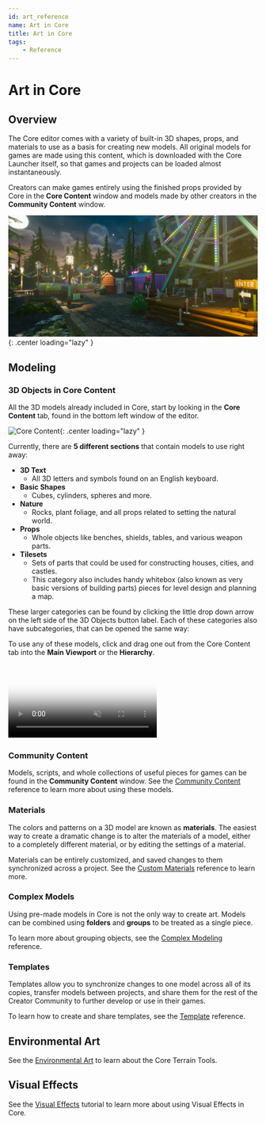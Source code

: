 ```yaml
---
id: art_reference
name: Art in Core
title: Art in Core
tags:
    - Reference
---
```


# Art in Core

## Overview

The Core editor comes with a variety of built-in 3D shapes, props, and materials to use as a basis for creating new models. All original models for games are made using this content, which is downloaded with the Core Launcher itself, so that games and projects can be loaded almost instantaneously.

Creators can make games entirely using the finished props provided by Core in the **Core Content** window and models made by other creators in the **Community Content** window.

![Carnival](../img/EditorManual/Art/carneval_screenshot.jpg "Carnival: made by Anna Hegyaljai"){: .center loading="lazy" }

## Modeling

### 3D Objects in Core Content

All the 3D models already included in Core, start by looking in the **Core Content** tab, found in the bottom left window of the editor.

![Core Content](../img/EditorManual/Art/AssetManifest.png "Core Content"){: .center loading="lazy" }

Currently, there are **5 different sections** that contain models to use right away:

- **3D Text**
    - All 3D letters and symbols found on an English keyboard.
- **Basic Shapes**
    - Cubes, cylinders, spheres and more.
- **Nature**
    - Rocks, plant foliage, and all props related to setting the natural world.
- **Props**
    - Whole objects like benches, shields, tables, and various weapon parts.
- **Tilesets**
    - Sets of parts that could be used for constructing houses, cities, and castles.
    - This category also includes handy whitebox (also known as very basic versions of building parts) pieces for level design and planning a map.

These larger categories can be found by clicking the little drop down arrow on the left side of the 3D Objects button label. Each of these categories also have subcategories, that can be opened the same way:

To use any of these models, click and drag one out from the Core Content tab into the **Main Viewport** or the **Hierarchy**.

<div class="mt-video">
    <video autoplay loop muted playsinline poster="/img/EditorManual/Abilities/Gem.png">
        <source src="/img/EditorManual/Art/DragOutAsset.webm" type="video/webm" />
        <source src="/img/EditorManual/Art/DragOutAsset.mp4" type="video/mp4" />
    </video>
</div>

### Community Content

Models, scripts, and whole collections of useful pieces for games can be found in the **Community Content** window. See the [Community Content](community_content.md) reference to learn more about using these models.

### Materials

The colors and patterns on a 3D model are known as **materials**. The easiest way to create a dramatic change is to alter the materials of a model, either to a completely different material, or by editing the settings of a material.

Materials can be entirely customized, and saved changes to them synchronized across a project. See the [Custom Materials](custom_materials.md) reference to learn more.

### Complex Models

Using pre-made models in Core is not the only way to create art. Models can be combined using **folders** and **groups** to be treated as a single piece.

To learn more about grouping objects, see the [Complex Modeling](modeling_reference.md) reference.

### Templates

Templates allow you to synchronize changes to one model across all of its copies, transfer models between projects, and share them for the rest of the Creator Community to further develop or use in their games.

To learn how to create and share templates, see the [Template](template_reference.md) reference.

## Environmental Art

See the [Environmental Art](environmental_art.md) to learn about the Core Terrain Tools.

## Visual Effects

See the [Visual Effects](vfx.md) tutorial to learn more about using Visual Effects in Core.
